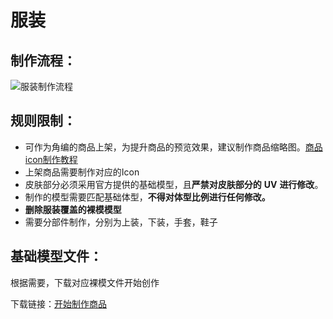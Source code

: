 # 服装

## 制作流程：

![服装制作流程](https://arkimg.ark.online/%E6%9C%8D%E8%A3%85%E5%88%B6%E4%BD%9C%E6%B5%81%E7%A8%8B.png)

## 规则限制：

- 可作为角编的商品上架，为提升商品的预览效果，建议制作商品缩略图。[商品icon制作教程](./11_0_0_Product-icon-production)
- 上架商品需要制作对应的Icon
- 皮肤部分必须采用官方提供的基础模型，且**严禁对皮肤部分的** **UV** **进行修改**。
- 制作的模型需要匹配基础体型，**不得对体型比例进行任何修改。**
- **删除服装覆盖的裸模模型**
- 需要分部件制作，分别为上装，下装，手套，鞋子

## 基础模型文件：

根据需要，下载对应裸模文件开始创作

下载链接：[开始制作商品](./2_0_0_Start-making-products)